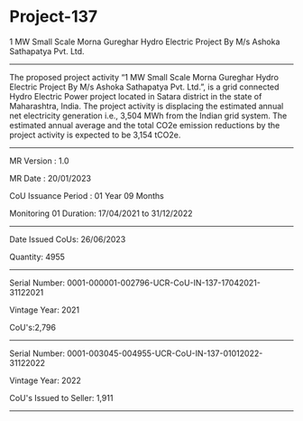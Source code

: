 # Project-137
1 MW Small Scale Morna Gureghar Hydro Electric Project By M/s Ashoka Sathapatya Pvt. Ltd.
__________________
The proposed project activity “1 MW Small Scale Morna Gureghar Hydro Electric Project By M/s Ashoka Sathapatya Pvt. Ltd.”, is a grid connected Hydro Electric Power project located in Satara district in the state of Maharashtra, India. The project activity is displacing the estimated annual net electricity generation i.e., 3,504 MWh from the Indian grid system. The estimated annual average and the total CO2e emission reductions by the project activity is expected to be 3,154 tCO2e.
____________
MR Version : 1.0

MR Date : 20/01/2023

CoU Issuance Period : 01 Year 09 Months

Monitoring 01 Duration: 17/04/2021 to 31/12/2022
_________
Date Issued CoUs: 26/06/2023

Quantity: 4955
______________
Serial Number: 0001-000001-002796-UCR-CoU-IN-137-17042021-31122021

Vintage Year: 2021

CoU's:2,796
________________________
Serial Number: 0001-003045-004955-UCR-CoU-IN-137-01012022-31122022

Vintage Year: 2022

CoU's Issued to Seller: 1,911
___________________
